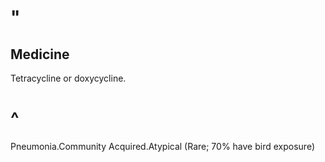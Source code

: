 # "

## Medicine

Tetracycline or doxycycline.

# ^

Pneumonia.Community Acquired.Atypical
(Rare; 70% have bird exposure)
